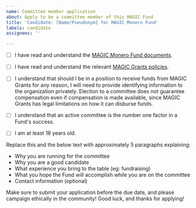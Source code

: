 ```yaml
---
name: Committee member application
about: Apply to be a committee member of this MAGIC Fund
title: 'Candidate: [Name/Pseudonym] for MAGIC Monero Fund'
labels: candidate
assignees: ''

---
```


- [ ] I have read and understand the [MAGIC Monero Fund documents](https://magicgrants.org/funds/monero/).
- [ ] I have read and understand the relevant [MAGIC Grants policies](https://magicgrants.org/about/documentation/).
- [ ] I understand that should I be in a position to receive funds from MAGIC Grants for any reason, I will need to provide identifying information to the organization privately. Election to a committee does not guarantee compensation even if compensation is made available, since MAGIC Grants has legal limitations on how it can disburse funds.
- [ ] I understand that an active committee is the number one factor in a Fund's success.
- [ ] I am at least 18 years old.


Replace this and the below text with approximately 5 paragraphs explaining:
* Why you are running for the committee
* Why you are a good candidate
* What experience you bring to the table (eg: fundraising)
* What you hope the Fund will accomplish while you are on the committee
* Contact information (optional)

Make sure to submit your application before the due date, and please campaign ethically in the community! Good luck, and thanks for applying!
